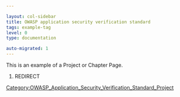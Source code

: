 ```yaml
---

layout: col-sidebar
title: OWASP application security verification standard
tags: example-tag
level: 0
type: documentation

auto-migrated: 1
---
```


This is an example of a Project or Chapter Page.
1.  REDIRECT

[Category:OWASP_Application_Security_Verification_Standard_Project](Category:OWASP_Application_Security_Verification_Standard_Project "wikilink")
